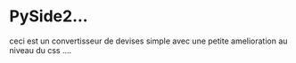 # PySide2...
ceci est un convertisseur de devises simple
avec une petite amelioration au niveau du css
....
